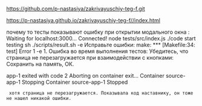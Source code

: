 https://github.com/p-nastasiya/zakrivayuschiy-teg-f.git

https://p-nastasiya.github.io/zakrivayuschiy-teg-f//index.html


почему то тесты показывают ошибку при открытии модального окна :  
Waiting for localhost:3000...
  Connected!
  node tests/src/index.js ./code
  start testing
  sh ./scripts/result.sh
  -e Исправьте ошибки:
  make: *** [Makefile:34: test] Error 1
  -e 1. Ошибка во время выполнения тестов: Убедитесь, что страница не перезагружается при взаимодействии с кнопками: Сохранить на память, ОК.
  
  app-1 exited with code 2
  Aborting on container exit...
   Container source-app-1  Stopping
   Container source-app-1  Stopped

	 хотя страница не перезагружается. Показывала код наставнику, он тоже не нашел никакой ошибки.
